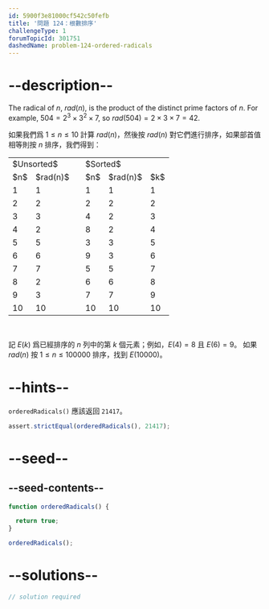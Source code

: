 ```yaml
---
id: 5900f3e81000cf542c50fefb
title: '問題 124：根數排序'
challengeType: 1
forumTopicId: 301751
dashedName: problem-124-ordered-radicals
---
```


# --description--

The radical of $n$, $rad(n)$, is the product of the distinct prime factors of $n$. For example, $504 = 2^3 × 3^2 × 7$, so $rad(504) = 2 × 3 × 7 = 42$.

如果我們爲 $1 ≤ n ≤ 10$ 計算 $rad(n)$，然後按 $rad(n)$ 對它們進行排序，如果部首值相等則按 $n$ 排序，我們得到：

<div style="text-align: center;">
  <table cellpadding="2" cellspacing="0" border="0" align="center">
    <tbody>
      <tr>
        <td colspan="2">$Unsorted$</td>
        <td></td>
        <td colspan="3">$Sorted$</td>
      </tr>
      <tr>
        <td>$n$</td>
        <td>$rad(n)$</td>
        <td></td>
        <td>$n$</td>
        <td>$rad(n)$</td>
        <td>$k$</td>
      </tr>
      <tr>
        <td>1</td>
        <td>1</td>
        <td></td>
        <td>1</td>
        <td>1</td>
        <td>1</td>
      </tr>
      <tr>
        <td>2</td>
        <td>2</td>
        <td></td>
        <td>2</td>
        <td>2</td>
        <td>2</td>
      </tr>
      <tr>
        <td>3</td>
        <td>3</td>
        <td></td>
        <td>4</td>
        <td>2</td>
        <td>3</td>
      </tr>
      <tr>
        <td>4</td>
        <td>2</td>
        <td></td>
        <td>8</td>
        <td>2</td>
        <td>4</td>
      </tr>
      <tr>
        <td>5</td>
        <td>5</td>
        <td></td>
        <td>3</td>
        <td>3</td>
        <td>5</td>
      </tr>
      <tr>
        <td>6</td>
        <td>6</td>
        <td></td>
        <td>9</td>
        <td>3</td>
        <td>6</td>
      </tr>
      <tr>
        <td>7</td>
        <td>7</td>
        <td></td>
        <td>5</td>
        <td>5</td>
        <td>7</td>
      </tr>
      <tr>
        <td>8</td>
        <td>2</td>
        <td></td>
        <td>6</td>
        <td>6</td>
        <td>8</td>
      </tr>
      <tr>
        <td>9</td>
        <td>3</td>
        <td></td>
        <td>7</td>
        <td>7</td>
        <td>9</td>
      </tr>
      <tr>
        <td>10</td>
        <td>10</td>
        <td></td>
        <td>10</td>
        <td>10</td>
        <td>10</td>
      </tr>
    </tbody>
  </table>
</div><br>

記 $E(k)$ 爲已經排序的 $n$ 列中的第 $k$ 個元素；例如，$E(4) = 8$ 且 $E(6) = 9$。 如果 $rad(n)$ 按 $1 ≤ n ≤ 100000$ 排序，找到 $E(10000)$。

# --hints--

`orderedRadicals()` 應該返回 `21417`。

```js
assert.strictEqual(orderedRadicals(), 21417);
```

# --seed--

## --seed-contents--

```js
function orderedRadicals() {

  return true;
}

orderedRadicals();
```

# --solutions--

```js
// solution required
```
